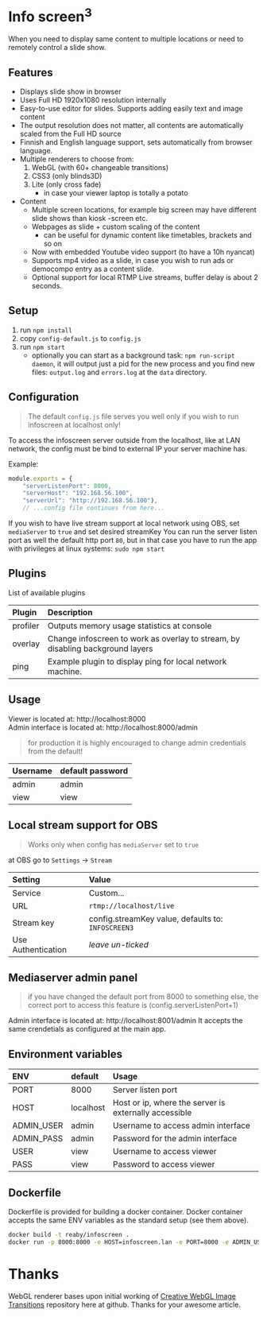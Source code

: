 # Info screen<sup>3</sup>

When you need to display same content to multiple locations or need to remotely control a slide show.

## Features
* Displays slide show in browser
* Uses Full HD 1920x1080 resolution internally
* Easy-to-use editor for slides. Supports adding easily text and image content
* The output resolution does not matter, all contents are automatically scaled from the Full HD source
* Finnish and English language support, sets automatically from browser language.
* Multiple renderers to choose from:
  1.  WebGL (with 60+ changeable transitions)     
  2.  CSS3 (only blinds3D)
  3.  Lite (only cross fade)
       *  in case your viewer laptop is totally a potato
* Content
  * Multiple screen locations, for example big screen may have different slide shows than kiosk -screen etc.
  * Webpages as slide + custom scaling of the content
    * can be useful for dynamic content like timetables, brackets and so on
  * Now with embedded Youtube video support (to have a 10h nyancat)
  * Supports mp4 video as a slide, in case you wish to run ads or democompo entry as a content slide.
  * Optional support for local RTMP Live streams, buffer delay is about 2 seconds.
          
## Setup
1. run `npm install`
2. copy `config-default.js` to `config.js`
3. run `npm start`
   - optionally you can start as a background task: `npm run-script daemon`, it will output just a pid for the new process and you find new files: `output.log` and `errors.log` at the `data` directory.

## Configuration
> The default `config.js` file serves you well only if you wish to run infoscreen at localhost only!

To access the infoscreen server outside from the localhost, like at LAN network, the config must be bind to external IP your server machine has.

Example:
```javascript
module.exports = {
    "serverListenPort": 8000,
    "serverHost": "192.168.56.100",
    "serverUrl": "http://192.168.56.100"),
    // ...config file continues from here...
```
If you wish to have live stream support at local network using OBS, set `mediaServer` to `true` and set desired streamKey
You can run the server listen port as well the default http port `80`, but in that case you have to run the app with privileges at linux systems: `sudo npm start`

## Plugins

List of available plugins

| Plugin   | Description                                                                    |
| :------- | :----------------------------------------------------------------------------- |
| profiler | Outputs memory usage statistics at console                                     |
| overlay  | Change infoscreen to work as overlay to stream, by disabling background layers |
| ping     | Example plugin to display ping for local network machine.                      |

## Usage
Viewer is located at: http://localhost:8000<br>
Admin interface is located at: http://localhost:8000/admin<br/>

> for production it is highly encouraged to change admin credentials from the default!

| Username | default password |
| :------- | :--------------- |
| admin    | admin            |
| view     | view             |

## Local stream support for OBS
> Works only when config has `mediaServer` set to `true`

at OBS go to `Settings` -> `Stream`

| Setting            | Value                                              |
| :----------------- | :------------------------------------------------- |
| Service            | Custom...                                          |
| URL                | `rtmp://localhost/live`                            |
| Stream key         | config.streamKey value, defaults to: `INFOSCREEN3` |
| Use Authentication | *leave un-ticked*                                  |

## Mediaserver admin panel
> if you have changed the default port from 8000 to something else, the correct port to access this feature is (config.serverListenPort+1)

Admin interface is located at: http://localhost:8001/admin
It accepts the same crendetials as configured at the main app.

## Environment variables
| ENV        | default   | Usage                                                 |
| :--------- | :-------- | :---------------------------------------------------- |
| PORT       | 8000      | Server listen port                                    |
| HOST       | localhost | Host or ip, where the server is externally accessible |
| ADMIN_USER | admin     | Username to access admin interface                    |
| ADMIN_PASS | admin     | Password for the admin interface                      |
| USER       | view      | Username to access viewer                             |
| PASS       | view      | Password to access viewer                             |

## Dockerfile

Dockerfile is provided for building a docker container. Docker container accepts the same ENV variables as the standard setup (see them above).

```bash
docker build -t reaby/infoscreen .
docker run -p 8000:8000 -e HOST=infoscreen.lan -e PORT=8000 -e ADMIN_USER=admin -e ADMIN_PASS=secret --name infoscreen reaby/infoscreen
```

# Thanks
WebGL renderer bases upon initial working of [Creative WebGL Image Transitions](https://github.com/akella/webGLImageTransitions) repository here at github. Thanks for your awesome article.
